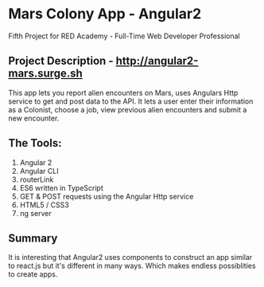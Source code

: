 # Mars Colony App - Angular2

Fifth Project for RED Academy - Full-Time Web Developer Professional

## Project Description - http://angular2-mars.surge.sh

This app lets you report alien encounters on Mars, uses Angulars Http service to get and post data to the API.
It lets a user enter their information as a Colonist, choose a job, view previous alien encounters and submit a new encounter.

## The Tools:

1. Angular 2
2. Angular CLI
3. routerLink 
4. ES6 written in TypeScript
5. GET & POST requests using the Angular Http service
6. HTML5 / CSS3
7. ng server

## Summary

It is interesting that Angular2 uses components to construct an app similar to react.js but it's different in many ways. Which makes endless possiblities to create apps.

